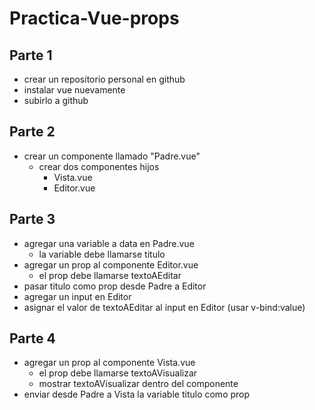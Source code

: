 # Practica-Vue-props
## Parte 1
- crear un repositorio personal en github
- instalar vue nuevamente
- subirlo a github
## Parte 2
- crear un componente llamado "Padre.vue"
  - crear dos componentes hijos
    - Vista.vue
    - Editor.vue
## Parte 3
- agregar una variable a data en Padre.vue
  - la variable debe llamarse titulo
- agregar un prop al componente Editor.vue
  - el prop debe llamarse textoAEditar
- pasar titulo como prop desde Padre a Editor
- agregar un input en Editor
- asignar el valor de textoAEditar al input en Editor (usar v-bind:value)
## Parte 4
- agregar un prop al componente Vista.vue
  - el prop debe llamarse textoAVisualizar
  - mostrar textoAVisualizar dentro del componente
- enviar desde Padre a Vista la variable titulo como prop

